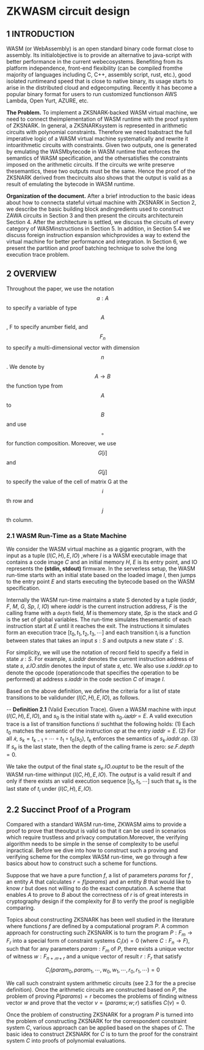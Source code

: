 # ZKWASM circuit design

## 1 INTRODUCTION
WASM (or WebAssembly) is an open standard binary code format close to assembly. Its initialobjective is to provide an alternative to java-script with better performance in the current webecosystems. Benefiting from its platform independence, front-end flexibility (can be compiled fromthe majority of languages including C, C++, assembly script, rust, etc.), good isolated runtimeand speed that is close to native binary, its usage starts to arise in the distributed cloud and edgecomputing. Recently it has become a popular binary format for users to run customized functionson AWS Lambda, Open Yurt, AZURE, etc.


**The Problem.** To implement a ZKSNARK-backed WASM virtual machine, we need to connect theimplementation of WASM runtime with the proof system of ZKSNARK. In general, a ZKSNARKsystem is represented in arithmetic circuits with polynomial constraints. Therefore we need toabstract the full imperative logic of a WASM virtual machine systematically and rewrite it intoarithmetic circuits with constraints. Given two outputs, one is generated by emulating the WASMbytecode in WASM runtime that enforces the semantics of WASM specification, and the othersatisfies the constraints imposed on the arithmetic circuits. If the circuits we write preserve thesemantics, these two outputs must be the same. Hence the proof of the ZKSNARK derived from thecircuits also shows that the output is valid as a result of emulating the bytecode in WASM runtime.

**Organization of the document.** After a brief introduction to the basic ideas about how to connecta stateful virtual machine with ZKSNARK in Section 2, we describe the basic building block andingredients used to construct ZAWA circuits in Section 3 and then present the circuits architecturein Section 4. After the architecture is settled, we discuss the circuits of every category of WASMinstructions in Section 5. In addition, in Section 5.4 we discuss foreign instruction expansion whichprovides a way to extend the virtual machine for better performance and integration. In Section 6, we present the partition and proof batching technique to solve the long execution trace problem.

## 2 OVERVIEW
Throughout the paper, we use the notation $$a:A$$ to specify a variable of type $$A$$, F to specify anumber field, and $$F_n$$ to specify a multi-dimensional vector with dimension $$n$$. We denote by $$A \rightarrow B$$ the function type from $$A$$ to $$B$$ and use $$\circ$$ for function composition. Moreover, we use $$G[i]$$ and $$G[j]$$ to specify the value of the cell of matrix G at the $$i$$ th row and $$j$$ th column.

### 2.1 WASM Run-Time as a State Machine
We consider the WASM virtual machine as a gigantic program, with the input as a tuple $(I(C, H), E, IO)$ ,where $I$ is a WASM executable image that contains a code image $C$ and an initial memory $H$, $E$ is its entry point, and IO represents the **(stdin, stdout)** firmware. In the serverless setup, the WASM run-time starts with an initial state based on the loaded image $I$, then jumps to the entry point $E$ and starts executing the bytecode based on the WASM specification.

Internally the WASM run-time maintains a state S denoted by a tuple ($iaddr$, $F$, $M$, $G$, $Sp$, $I$, $IO$) where $iaddr$ is the current instruction address, $F$ is the calling frame with a `depth` field, $M$ is thememory state, $Sp$ is the stack and $G$ is the set of global variables. The run-time simulates thesemantic of each instruction start at $E$ until it reaches the exit. The instructions it simulates form an execution trace $[t_0, t_1, t_2, t_3, \cdots]$ and each transition $t_i$ is a function between states that takes an input $s: S$ and outputs a new state $s': S$.

For simplicity, we will use the notation of record field to specify a field in state $𝑠:S$. For example, $s.iaddr$ denotes the current instruction address of state 𝑠, $𝑠.IO.stdin$ denotes the input of state 𝑠, etc. We also use $s.iaddr.op$ to denote the opcode (operationcode that specifies the operation to be performed) at address $s.iaddr$ in the code section $C$ of image $I$.

Based on the above definition, we define the criteria for a list of state transitions to be validunder $(I(C, H), E, IO)$, as follows.

-- **Definition 2.1** (Valid Execution Trace). Given a WASM machine with input $(I(C, H), E, IO)$, and $s_0$ is the initial state with $s_0.𝑖𝑎𝑑𝑑𝑟 = E$. A valid execution trace is a list of transition functions 𝑡𝑖 suchthat the following holds:
(1) Each $t_0$ matches the semantic of the instruction $op$ at the entry $iaddr = E$.
(2) For all $𝑘$, $s_k = t_{k-1} \circ \cdots \circ t_1 \circ t_0 (s_0)$, $t_k$ enforces the semantics of $s_k.iaddr.op$.
(3) If $s_e$ is the last state, then the depth of the calling frame is zero: $se.F.depth = 0$.

We take the output of the final state $s_e.IO.ouptut$ to be the result of the WASM run-time withinput $(I(C, H), E, IO)$. The $output$ is a valid result if and only if there exists an valid execution sequence $[t_0, t_1, \cdots]$ such that $s_e$ is the last state of $t_i$ under $(I(C, H), E, IO)$.

## 2.2 Succinct Proof of a Program
Compared with a standard WASM run-time, ZKWASM aims to provide a proof to prove that theoutput is valid so that it can be used in scenarios which require trustless and privacy computation.Moreover, the verifying algorithm needs to be simple in the sense of complexity to be useful inpractical. Before we dive into how to construct such a proving and verifying scheme for the complex WASM run-time, we go through a few basics about how to construct such a scheme for functions.

Suppose that we have a pure function $f$, a list of parameters $params$ for $f$ , an entity $A$ that calculates $r=f(params)$ and an entity $B$ that would like to know $r$ but does not willing to do the exact computation. A scheme that enables $A$ to prove to $B$ about the correctness of $r$ is of great interests in cryptography design if the complexity for $B$ to verify the proof is negligible comparing.

Topics about constructing ZKSNARK has been well studied in the literature where functions $f$ are defined by a computational program $P$. A common approach for constructing such ZKSNARK is to turn the program $P:F_m \rightarrow F_r$ into a special form of constraint systems $C_i(x) = 0$ (where $C: F_n \rightarrow F$), such that for any parameters $param: F_m$ of $P$, there exists a unique vector of witness $w: F_{n+𝑚+r}$ and a unique vector of result $r: F_r$ that satisfy

$$C_i(param_0, param_1,\cdots, w_0, w_1,\cdots,r_0, r_1,\cdots) = 0$$

We call such constraint system arithmetic circuits (see 2.3 for the a precise definition). Once the arithmetic circuits are constructed based on $P$, the problem of proving $P(params) = r$ becomes the problems of finding witness vector $w$ and prove that the vector $v = (params;w;r)$ satisfies $C(v) = 0$.

Once the problem of constructing ZKSNARK for a program $P$ is turned into the problem of constructing ZKSNARK for the correspondent constraint system $C$, various approach can be applied based on the shapes of $C$. The basic idea to construct ZKSNARK for $C$ is to turn the proof for the constraint system $C$ into proofs of polynomial evaluations.
